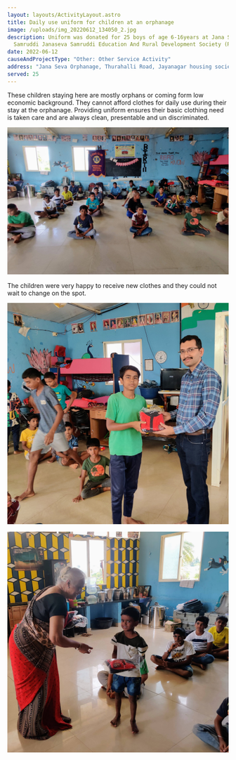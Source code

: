 ```yaml
---
layout: layouts/ActivityLayout.astro
title: Daily use uniform for children at an orphanage
image: /uploads/img_20220612_134050_2.jpg
description: Uniform was donated for 25 boys of age 6-16years at Jana Seva
  Samruddi Janaseva Samruddi Education And Rural Development Society (R)
date: 2022-06-12
causeAndProjectType: "Other: Other Service Activity"
address: "Jana Seva Orphanage, Thurahalli Road, Jayanagar housing society layout, Subramanyapura, Bangalore"
served: 25
---
```

These children staying here are mostly orphans or coming form low economic background. They cannot afford clothes for daily use during their stay at the orphanage. Providing uniform ensures their basic clothing need is taken care and are always clean, presentable and un discriminated.

![Before uniform distribution](/uploads/img_20220612_132813_2.jpg "Before uniform distribution")

The children were very happy to receive new clothes and they could not wait to change on the spot.

![Uniform distribution](/uploads/img_20220612_133041_2.jpg "Uniform distribution by Lion Dheeraj")

![Uniform distribution](/uploads/img_20220612_133008_2.jpg "Uniform distribution by Lion Bhanu Rao")
